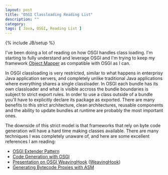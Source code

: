 ```yaml
---
layout: post
title: "OSGI Classloading Reading List"
description: ""
category: 
tags: [ Java, OSGI, Reading List ]
---
```

{% include JB/setup %}

I've been doing a lot of reading on how OSGI handles class loading. I'm starting to fully understand and leverage OSGI and I'm trying to keep my framework [Object Mapper](https://github.com/ilikeorangutans/omf) as compatible with OSGI as I can.

In OSGI classloading is very restricted, similar to what happens in enterprisy Java application servers, and completely unlike traditional Java applications where everything shares a single classloader. In OSGI each bundle has its own classloader and what is visible accross the bundle boundaries is subject to strict export rules. In order to use a class outside of a bundle you'll have to explicitly declare its package as exported. There are many benefits to this strict architecture, clean architectures, reusable components and the ability to update bundles at runtime are probably the most important ones.

The downside of this strict model is that frameworks that rely on byte code generation will have a hard time making classes available. There are many techniques I was completely unaware of, and here are some excellent references I am reading:

* [OSGI Extender Pattern](http://rinswind.blogspot.ca/2009/07/osgi-go-forth-and-extend.html)
* [Code Generation with OSGI](http://www.infoq.com/articles/code-generation-with-osgi)
* [Presentation on OSGI WeavingHook](http://www.slideshare.net/mfrancis/bytecode-weaving) ([WeavingHook](http://www.osgi.org/javadoc/r4v43/core/org/osgi/framework/hooks/weaving/WeavingHook.html))
* [Generating Bytecode Proxies with ASM](https://github.com/GregBowyer/frames/commit/4cfa207a9c16f4e6612dddd5f31fcb8850b3dd8a)
